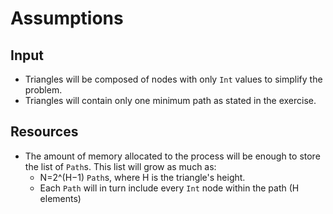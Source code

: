 # Assumptions

## Input 

- Triangles will be composed of nodes with only `Int` values to simplify the problem.
- Triangles will contain only one minimum path as stated in the exercise.

## Resources

- The amount of memory allocated to the process will be enough to store the list of `Path`s. 
This list will grow as much as: 
  - N=2^(H−1) `Path`s, where H is the triangle's height.
  - Each `Path` will in turn include every `Int` node within the path (H elements)




